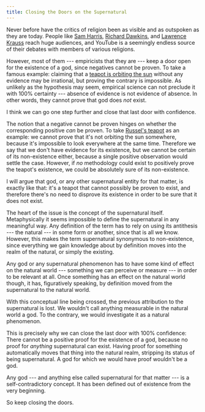```yaml
---
title: Closing the Doors on the Supernatural
---
```


Never before have the critics of religion been as visible and as outspoken as they are today. People like [Sam Harris](http://www.samharris.org), [Richard Dawkins](https://twitter.com/richarddawkins), and [Lawrence Krauss](https://twitter.com/lkrauss1) reach huge audiences, and YouTube is a seemingly endless source of their debates with members of various religions.

However, most of them --- empiricists that they are --- keep a door open for the existence of a god, since negatives cannot be proven. To take a famous example: claiming that a [teapot is orbiting the sun](http://en.wikipedia.org/wiki/Russell's_teapot) without any evidence may be irrational, but proving the contrary is impossible. As unlikely as the hypothesis may seem, empirical science can not preclude it with 100% certainty --- absence of evidence is not evidence of absence. In other words, they cannot prove that god does *not* exist.

I think we can go one step further and close that last door with confidence.

The notion that a negative cannot be proven hinges on whether the corresponding positive *can* be proven. To take [Russel's teapot](http://en.wikipedia.org/wiki/Russell's_teapot) as an example: we cannot prove that it's not orbiting the sun somewhere, because it's impossible to look everywhere at the same time. Therefore we say that we don't have evidence for its existence, but we cannot be certain of its non-existence either, because a single positive observation would settle the case. However, if *no* methodology could exist to positively prove the teapot's existence, we could be absolutely sure of its non-existence.

I will argue that god, or any other supernatural entity for that matter, is exactly like that: it's a teapot that cannot possibly be proven to exist, and therefore there's no need to disprove its existence in order to be sure that it does not exist.

The heart of the issue is the concept of the supernatural itself. Metaphysically it seems impossible to define the supernatural in any meaningful way. Any definition of the term has to rely on using its antithesis --- the natural --- in some form or another, since that is all we know. However, this makes the term supernatural synonymous to non-existence, since everything we gain knowledge about by definition moves into the realm of the natural, or simply the existing.

Any god or any supernatural phenomenon has to have some kind of effect on the natural world --- something we can perceive or measure --- in order to be relevant at all. Once something has an effect on the natural world though, it has, figuratively speaking, by definition moved from the supernatural to the natural world.

With this conceptual line being crossed, the previous attribution to the supernatural is lost. We wouldn't call anything measurable in the natural world a god. To the contrary, we would investigate it as a natural phenomenon.

This is precisely why we can close the last door with 100% confidence: There cannot be a positive proof for the existence of a god, because no proof for *anything* supernatural can exist. Having proof for something automatically moves that thing into the natural realm, stripping its status of being supernatural. A god for which we would have proof wouldn't be a god.

Any god --- and anything else called supernatural for that matter --- is a self-contradictory concept. It has been defined out of existence from the very beginning.

So keep closing the doors.